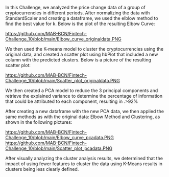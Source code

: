 In this Challenge, we analyzed the price change data of a group of cryptocurrencies in different periods.
After normalizing the data with StandardScaler and creating a dataframe, we used the elblow method to find the best value for k. Below is the plot of the resulting Elbow Curve:

https://github.com/MAB-BCN/Fintech-Challenge_10/blob/main/Elbow_curve_originaldata.PNG

We then used the K-means model to cluster the cryptocurrencies using the original data, and created a scatter plot using hbPlot that included a new column with the predicted clusters. Below is a picture of the resulting scatter plot:

https://github.com/MAB-BCN/Fintech-Challenge_10/blob/main/Scatter_plot_originaldata.PNG

We then created a PCA model to reduce the 3 principal components and retrieve the explained variance to determine the percentage of information that could be attributed to each component, resulting in .>92%

After creating a new dataframe with the new PCA data, we then applied the same methods as with the original data: Elbow Method and Clustering, as shown in the following pictures:

https://github.com/MAB-BCN/Fintech-Challenge_10/blob/main/Elbow_curve_pcadata.PNG
https://github.com/MAB-BCN/Fintech-Challenge_10/blob/main/Scatter_plot_pcadata.PNG

After visually analyzing the cluster analysis results, we determined that the impact of using fewer features to cluster the data using K-Means results in clusters being less clearly defined.
